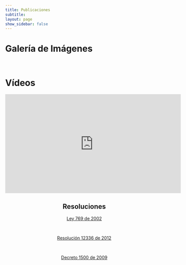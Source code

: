 ```yaml
---
title: Publicaciones
subtitle:
layout: page
show_sidebar: false
---
```


<!-- Galería de Imágenes -->

<h1 class="title">Galería de Imágenes</h1> 

<script src="https://cdn.jsdelivr.net/npm/publicalbum@latest/embed-ui.min.js" async></script>

<div class="pa-gallery-player-widget" style="width:100%; height:480px; display:none;"
  data-link="https://photos.app.goo.gl/9K7Pj8J85HqZke9b9"
  data-title="CONFEORG: Pereira 2019"
  data-description="15 new photos added to shared album">
  <object data="https://lh3.googleusercontent.com/BHb_WiNwxo_3dA749e8XzmbQ_wfsYEAVwq6BhaydUfhKIetuu0WSTLLTPAOeXVwAZn7q6rHHte1XWDUIRvhrxOeHEdkF1H5r-Zc3_QhcLm3wj-_L7kEhqnP26sCIWTIJcOh3i8_x=w1920-h1080"></object>
  <object data="https://lh3.googleusercontent.com/xmGcHE9mPf6EdN7i0rxzxoDucPN783jgYOjsFMNbG0YsNoryke2EsZjBnLvclWuPgRveN9N4kJUQh6BZAa_XxCi9cxwe1w9fjJLJVRrn4bjb-gA56QHk9ZW7HnkET3brnOsgiN4S=w1920-h1080"></object>
  <object data="https://lh3.googleusercontent.com/pqw5y0P8Gi_76tK0fmv-7ZZU0ssYWBCQhn_Son8wtEmO1796WfKDvkxDp1x41QhKY3zZ_yHevWHCpTQoj_DPX4JEBJD6uMTvd0qoKK5T0C7n4fHkQQivs1nt6KhsESoAEbun022d=w1920-h1080"></object>
  <object data="https://lh3.googleusercontent.com/dqu1mjpfXbY7nUe0GBLGxlxuUhjdZkLdco3MK4ARz9ACLWzZdUrGQQcTDw3N4-bKsf2_xv9dsm_AXmRVu6LvswvRR3GIHpiRUdTV2X4Zgfj213rb_KZA8hRR96KhFtTgEAIBX7n9=w1920-h1080"></object>
  <object data="https://lh3.googleusercontent.com/-H5Udm-qEJmFVEVEmHORg4cCIy1DDM6gysog0u9ZO1PssoiO31P0VQiFnClWIi_Fi7bNDoDZHIbae0sFREq6MlpcpLwpp7U6uXZ7TsiOtkLRaifBXwXs4AbksX38Y3qwn20MXft1=w1920-h1080"></object>
  <object data="https://lh3.googleusercontent.com/r_kLCYfB291vYSvmnoMSRBvEHBcqXhGS_mALrbP1j13BynTl7LZNXDRqd0Mx9E-g_ymhaiyq4-S0NbFZu7p1YuUCEgyRPbM7cePVHsrUtql9VN8-fdXafq-A1ed_6TuZkLKwUjuD=w1920-h1080"></object>
  <object data="https://lh3.googleusercontent.com/q5nOtoGfKs3rMYufcFF2G93ccoVXIkcaArPnLdSSenk3gAj_kL-i0bC0ZFfy5hoL-iYKNCvdkHFeOKTQvBhowZSoysbTz24L28MTwAmk6mJEaP-Rt9rLzDWqGfzeYTPxPw4XZ0Kq=w1920-h1080"></object>
  <object data="https://lh3.googleusercontent.com/wTpRQf3ZTMe8nIlKwgnklVll-zLCdraLHKvyaz3JS0lENaR_yHtlmf7vDPzx74SG3i0mjOcvKzsXanZSIpwpvUktlAo7eKXvz6bnNL5bPcMj4BePfwXHDAHJtvs67taYKhSFRc2S=w1920-h1080"></object>
  <object data="https://lh3.googleusercontent.com/AydjIal8yUhhKP7SzWmYb4GcTwIamVE9MAM2ZIluBr5dEk6n2R1qsFtg7ycsWKdpBHCgDlHjAcjeKuK5iT64EDR0Mohj8xenjOPMdsa-3w1tcDnDtH5W4wz-aR4uIQ07dyb1R2Fo=w1920-h1080"></object>
  <object data="https://lh3.googleusercontent.com/dJAllJmhMJ4CwDZQju3EAyMSnoCtb3fjJaMYCXH0ykJNomg70b4F-qh_aZ_KUCIfiEIZWxMyWvBcrx1BM1kBBsq9Aa52iDsLJ0WgCV4IkAA4-a7eRlQmwAJhluTn017n55wBeK2y=w1920-h1080"></object>
  <object data="https://lh3.googleusercontent.com/0muVHTGpx06vp1QzocKluRNhLnD-pHjJAAAMxUOwxsBG-HgLYi3m6QjOVuoAHrRY15WIInoPw_4FYsTJ37cT9s8xokjewFsB0nzObCkPmnQDczZpp60GunFcG0vOVxEiFXhjN5Zd=w1920-h1080"></object>
  <object data="https://lh3.googleusercontent.com/oiyNjGfCn8k9QbbqhoGbuIzbrqtVrHmxqL-JiaMB2acs374GbO-slQWPg6yyhrUN4Pl6B7rpD3CV6Ng2CGA52A6_AkAEGIfBKpbeXwX4HoMYRaW_Z1NIKxs5sP8LnWFZVD1iki3T=w1920-h1080"></object>
  <object data="https://lh3.googleusercontent.com/8NlF2it6Iy51-31m30I1uf2ynEfzJSlhKe_o_HlnSI-KHcMxWhFjTMla9_L1qoxcaotBGzU6cYuo4s-sqcgq-IkWI5I7GLUBstiK9gqNkgiYNHqSLP21l8F50rLACdLImORYrfeq=w1920-h1080"></object>
  <object data="https://lh3.googleusercontent.com/prRgrNrYlSB3UVXatVNEWSQ03WqpaO-YXUJKzNSHc5njnBkQeU6MmEhCCCNxhQ6XppooT3hnRf0QpfdwnOxfJotVkIIP5NeRfWyveTc2W6PxWt2lUX9-pIvq26t4_N8vaquCGCI_=w1920-h1080"></object>
  <object data="https://lh3.googleusercontent.com/pPYYoRW38kERivrg0B5BEvoCo1tXPKpSOmynKSTJufe6vR-bwgYZNncMrieg2XR5tCCPOXn4rM5PymHAYOWMf1GsEvYNCpv4W3YciO_LPcDQeiwxD_H7iwLlESi85E-rOX_P3Xkq=w1920-h1080"></object>
</div>

&nbsp; 

<!-- Archivos de media -->

<h1 class="title">Vídeos</h1> 

<div style="text-align: center;"> <iframe width="560" height="315" src="https://www.youtube.com/embed/dN0lWU91JSA" frameborder="0" allow="accelerometer; autoplay; encrypted-media; gyroscope; picture-in-picture" allowfullscreen></iframe>

<!-- Resoluciones -->

<h2 class="title">Resoluciones</h2> 

<a href="https://www.minsalud.gov.co/sites/rid/Lists/BibliotecaDigital/RIDE/INEC/IGUB/ley-769-de-2002.pdf" target="_blank">Ley 769 de 2002</a>

<br>

<a href="https://www.alcaldiabogota.gov.co/sisjur/normas/Norma1.jsp?i=51164" target="_blank">Resolución 12336 de 2012</a>

<br>

<a href="http://www.suin-juriscol.gov.co/viewDocument.asp?id=1298784" target="_blank">Decreto 1500 de 2009</a>

